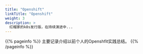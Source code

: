 ```yaml
---
title: "Openshift"
linkTitle: "Openshift"
weight: 3
description: >
  红帽家的k8s发行版，在持续演进中... 
---
```


{{% pageinfo %}}
主要记录介绍以前个人的Openshfit实践总结。
{{% /pageinfo %}}



